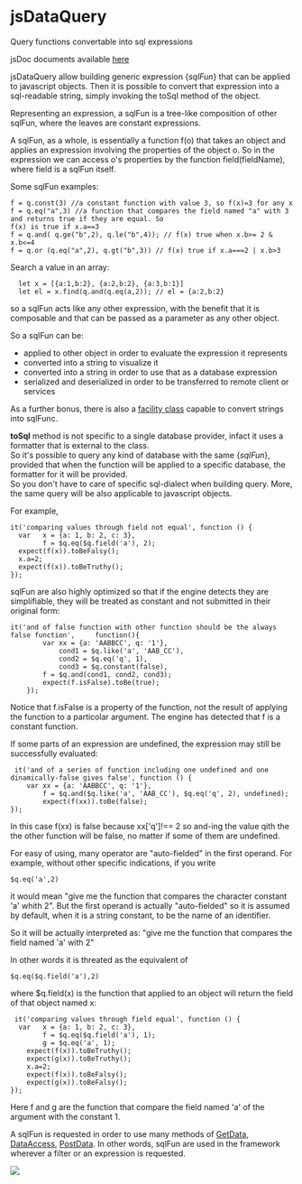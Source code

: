 # jsDataQuery
Query functions convertable into sql expressions

jsDoc documents available [here](client/components/metadata/jsDataQuery)

jsDataQuery allow building generic expression {*sqlFun*} that can be applied to javascript objects. 
Then it is possible to convert that expression into a sql-readable string, simply invoking the toSql method of the object.

Representing an expression, a sqlFun is a tree-like composition of other sqlFun, where the leaves are constant expressions.

A sqlFun, as a whole, is essentially a function f(o) that takes an object and applies an expression involving the properties of
the object o. So in the expression we can access o's properties by the function field(fieldName), where field is 
a sqlFun itself.

Some sqlFun examples:


    f = q.const(3) //a constant function with value 3, so f(x)=3 for any x 
    f = q.eq("a",3) //a function that compares the field named "a" with 3 and returns true if they are equal. So
    f(x) is true if x.a==3
    f = q.and( q.ge("b",2), q.le("b",4)); // f(x) true when x.b>= 2 & x.b<=4
    f = q.or (q.eq("a",2), q.gt("b",3)) // f(x) true if x.a===2 | x.b>3

Search a value in an array:

      let x = [{a:1,b:2}, {a:2,b:2}, {a:3,b:1}]
      let el = x.find(q.and(q.eq(a,2)); // el = {a:2,b:2}

so a sqlFun acts like any other expression, with the benefit that it is composable and that can be passed as a parameter
 as any other object.

So a sqlFun can be:

- applied to other object in order to evaluate the expression it represents
- converted into a string to visualize it 
- converted into a string in order to use that as a database expression
- serialized and deserialized in order to be transferred to remote client or services
 
As a further bonus, there is also a [facility class](src/jsDataQueryParser.js) capable to convert strings into sqlFunc.


**toSql** method is not specific to a single database provider, infact it uses a formatter that is external to the class.<br/>
So it's possible to query any kind of database with the same {*sqlFun*}, provided that when the function will be applied 
 to a specific database, the formatter for it will be provided.<br/>
So you don't have to care of specific sql-dialect when building  query. 
More, the same query will be also applicable to javascript objects.

For example,

    it('comparing values through field not equal', function () {
      var 	x = {a: 1, b: 2, c: 3},
    		f = $q.eq($q.field('a'), 2);
      expect(f(x)).toBeFalsy();
      x.a=2;
      expect(f(x)).toBeTruthy();
    });
    

sqlFun are also highly optimized so that if the engine detects they are simplifiable, they will be treated as constant 
 and not submitted in their original form:

    it('and of false function with other function should be the always false function', 	function(){
      		var xx = {a: 'AABBCC', q: '1'},
    			cond1 = $q.like('a', 'AAB_CC'),
    			cond2 = $q.eq('q', 1),
    			cond3 = $q.constant(false),
    		f = $q.and(cond1, cond2, cond3);
      		expect(f.isFalse).toBe(true);
    	});
Notice that f.isFalse is a property of the function, not the result of applying the function to a particolar argument. 
The engine has detected that f is a constant function.    

If some parts of an expression are undefined, the expression may still be successfully evaluated:

     it('and of a series of function including one undefined and one dinamically-false gives false', function () {
      	var xx = {a: 'AABBCC', q: '1'},
    		f = $q.and($q.like('a', 'AAB_CC'), $q.eq('q', 2), undefined);
      		expect(f(xx)).toBe(false);
    });

In this case f(xx) is false because xx['q']!== 2 so and-ing the value qith the the other function will be false, no matter if some of them are undefined.

For easy of using, many operator are "auto-fielded" in the first operand.
For example, without other specific indications, if you write

 `$q.eq('a',2)` 

it would mean "give me the function that compares the character constant 'a' whith 2".
But the first operand is actually "auto-fielded" so it is assumed by default, when it is a string constant,
to be the name of an identifier.

So it will be actually interpreted as:
"give me the function that compares the field named 'a' with 2"

In other words it is threated as the equivalent of

 `$q.eq($q.field('a'),2)`

  
where $q.field(x) is the function that applied to an object will return the field of that object named x:

     it('comparing values through field equal', function () {
      var 	x = {a: 1, b: 2, c: 3},
    		f = $q.eq($q.field('a'), 1);
			g = $q.eq('a', 1);
      	expect(f(x)).toBeTruthy();
      	expect(g(x)).toBeTruthy();
      	x.a=2;
      	expect(f(x)).toBeFalsy();
      	expect(g(x)).toBeFalsy();
    });

Here f and g are the function that compare the field named 'a' of the argument with the constant 1.

A sqlFun is requested in order to use many methods of [GetData](src/jsGetData.md), [DataAccess](src/jsDataAccess.md),
 [PostData](src/jsPostData.md). In other words, sqlFun are used in the framework wherever a filter or an expression
 is requested.



![](https://travis-ci.org/gaelazzo/jsDataQuery.svg?branch=master)     
